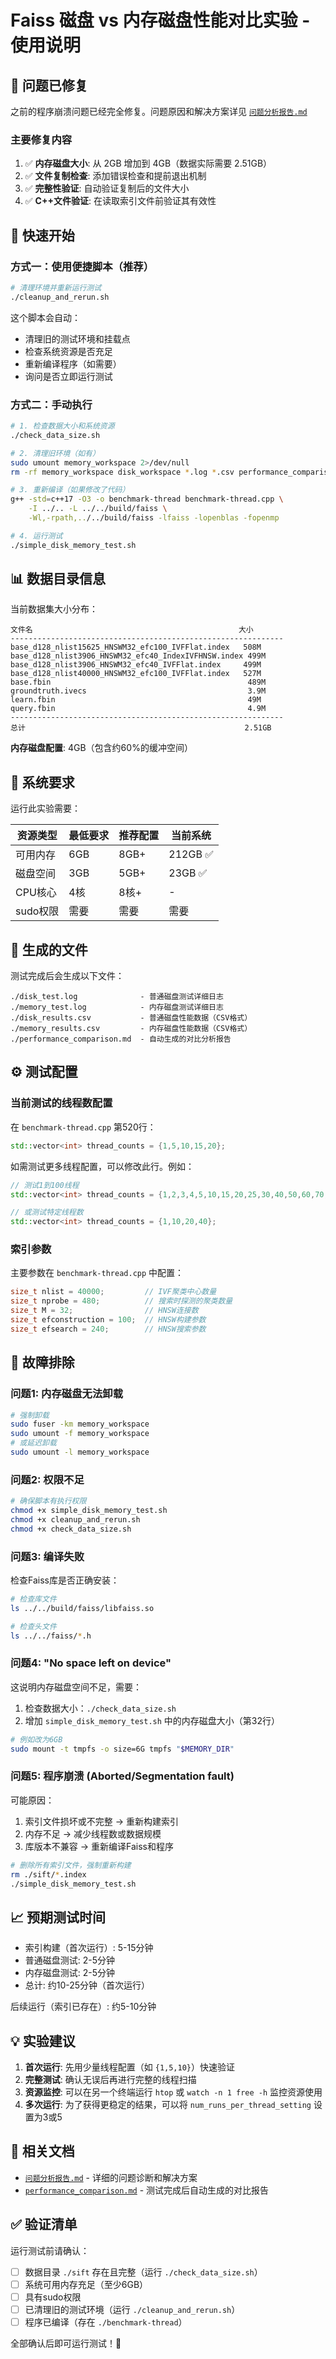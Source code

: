 # Faiss 磁盘 vs 内存磁盘性能对比实验 - 使用说明

## 📝 问题已修复

之前的程序崩溃问题已经完全修复。问题原因和解决方案详见 [`问题分析报告.md`](./问题分析报告.md)

### 主要修复内容

1. ✅ **内存磁盘大小**: 从 2GB 增加到 4GB（数据实际需要 2.51GB）
2. ✅ **文件复制检查**: 添加错误检查和提前退出机制
3. ✅ **完整性验证**: 自动验证复制后的文件大小
4. ✅ **C++文件验证**: 在读取索引文件前验证其有效性

## 🚀 快速开始

### 方式一：使用便捷脚本（推荐）

```bash
# 清理环境并重新运行测试
./cleanup_and_rerun.sh
```

这个脚本会自动：
- 清理旧的测试环境和挂载点
- 检查系统资源是否充足
- 重新编译程序（如需要）
- 询问是否立即运行测试

### 方式二：手动执行

```bash
# 1. 检查数据大小和系统资源
./check_data_size.sh

# 2. 清理旧环境（如有）
sudo umount memory_workspace 2>/dev/null
rm -rf memory_workspace disk_workspace *.log *.csv performance_comparison.md

# 3. 重新编译（如果修改了代码）
g++ -std=c++17 -O3 -o benchmark-thread benchmark-thread.cpp \
    -I ../.. -L ../../build/faiss \
    -Wl,-rpath,../../build/faiss -lfaiss -lopenblas -fopenmp

# 4. 运行测试
./simple_disk_memory_test.sh
```

## 📊 数据目录信息

当前数据集大小分布：

```
文件名                                              大小
-------------------------------------------------------------
base_d128_nlist15625_HNSWM32_efc100_IVFFlat.index   508M
base_d128_nlist3906_HNSWM32_efc40_IndexIVFHNSW.index 499M
base_d128_nlist3906_HNSWM32_efc40_IVFFlat.index     499M
base_d128_nlist40000_HNSWM32_efc100_IVFFlat.index   527M
base.fbin                                            489M
groundtruth.ivecs                                    3.9M
learn.fbin                                           49M
query.fbin                                           4.9M
-------------------------------------------------------------
总计                                                 2.51GB
```

**内存磁盘配置**: 4GB（包含约60%的缓冲空间）

## 🔧 系统要求

运行此实验需要：

| 资源类型 | 最低要求 | 推荐配置 | 当前系统 |
|---------|---------|---------|---------|
| 可用内存 | 6GB | 8GB+ | 212GB ✅ |
| 磁盘空间 | 3GB | 5GB+ | 23GB ✅ |
| CPU核心 | 4核 | 8核+ | - |
| sudo权限 | 需要 | 需要 | 需要 |

## 📂 生成的文件

测试完成后会生成以下文件：

```
./disk_test.log              - 普通磁盘测试详细日志
./memory_test.log            - 内存磁盘测试详细日志
./disk_results.csv           - 普通磁盘性能数据（CSV格式）
./memory_results.csv         - 内存磁盘性能数据（CSV格式）
./performance_comparison.md  - 自动生成的对比分析报告
```

## ⚙️ 测试配置

### 当前测试的线程数配置

在 `benchmark-thread.cpp` 第520行：

```cpp
std::vector<int> thread_counts = {1,5,10,15,20};
```

如需测试更多线程配置，可以修改此行。例如：

```cpp
// 测试1到100线程
std::vector<int> thread_counts = {1,2,3,4,5,10,15,20,25,30,40,50,60,70,80,90,100};

// 或测试特定线程数
std::vector<int> thread_counts = {1,10,20,40};
```

### 索引参数

主要参数在 `benchmark-thread.cpp` 中配置：

```cpp
size_t nlist = 40000;         // IVF聚类中心数量
size_t nprobe = 480;          // 搜索时探测的聚类数量
size_t M = 32;                // HNSW连接数
size_t efconstruction = 100;  // HNSW构建参数
size_t efsearch = 240;        // HNSW搜索参数
```

## 🐛 故障排除

### 问题1: 内存磁盘无法卸载

```bash
# 强制卸载
sudo fuser -km memory_workspace
sudo umount -f memory_workspace
# 或延迟卸载
sudo umount -l memory_workspace
```

### 问题2: 权限不足

```bash
# 确保脚本有执行权限
chmod +x simple_disk_memory_test.sh
chmod +x cleanup_and_rerun.sh
chmod +x check_data_size.sh
```

### 问题3: 编译失败

检查Faiss库是否正确安装：

```bash
# 检查库文件
ls ../../build/faiss/libfaiss.so

# 检查头文件
ls ../../faiss/*.h
```

### 问题4: "No space left on device"

这说明内存磁盘空间不足，需要：

1. 检查数据大小：`./check_data_size.sh`
2. 增加 `simple_disk_memory_test.sh` 中的内存磁盘大小（第32行）

```bash
# 例如改为6GB
sudo mount -t tmpfs -o size=6G tmpfs "$MEMORY_DIR"
```

### 问题5: 程序崩溃 (Aborted/Segmentation fault)

可能原因：
1. 索引文件损坏或不完整 → 重新构建索引
2. 内存不足 → 减少线程数或数据规模
3. 库版本不兼容 → 重新编译Faiss和程序

```bash
# 删除所有索引文件，强制重新构建
rm ./sift/*.index
./simple_disk_memory_test.sh
```

## 📈 预期测试时间

- 索引构建（首次运行）: 5-15分钟
- 普通磁盘测试: 2-5分钟
- 内存磁盘测试: 2-5分钟
- 总计: 约10-25分钟（首次运行）

后续运行（索引已存在）: 约5-10分钟

## 💡 实验建议

1. **首次运行**: 先用少量线程配置（如 `{1,5,10}`）快速验证
2. **完整测试**: 确认无误后再进行完整的线程扫描
3. **资源监控**: 可以在另一个终端运行 `htop` 或 `watch -n 1 free -h` 监控资源使用
4. **多次运行**: 为了获得更稳定的结果，可以将 `num_runs_per_thread_setting` 设置为3或5

## 📖 相关文档

- [`问题分析报告.md`](./问题分析报告.md) - 详细的问题诊断和解决方案
- [`performance_comparison.md`](./performance_comparison.md) - 测试完成后自动生成的对比报告

## ✅ 验证清单

运行测试前请确认：

- [ ] 数据目录 `./sift` 存在且完整（运行 `./check_data_size.sh`）
- [ ] 系统可用内存充足（至少6GB）
- [ ] 具有sudo权限
- [ ] 已清理旧的测试环境（运行 `./cleanup_and_rerun.sh`）
- [ ] 程序已编译（存在 `./benchmark-thread`）

全部确认后即可运行测试！🚀

